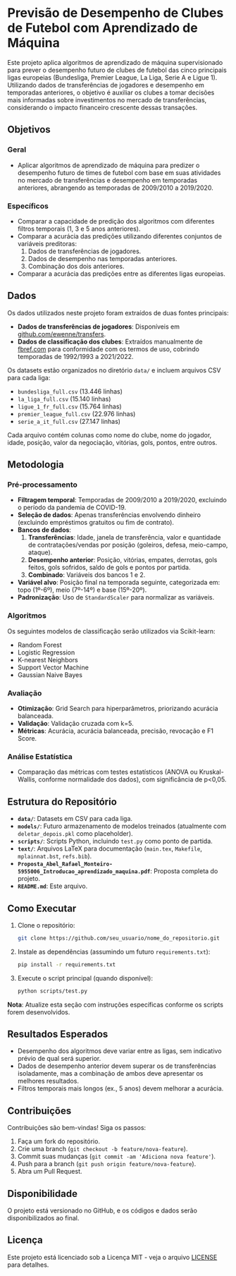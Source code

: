 # Previsão de Desempenho de Clubes de Futebol com Aprendizado de Máquina

Este projeto aplica algoritmos de aprendizado de máquina supervisionado para prever o desempenho futuro de clubes de futebol das cinco principais ligas europeias (Bundesliga, Premier League, La Liga, Serie A e Ligue 1). Utilizando dados de transferências de jogadores e desempenho em temporadas anteriores, o objetivo é auxiliar os clubes a tomar decisões mais informadas sobre investimentos no mercado de transferências, considerando o impacto financeiro crescente dessas transações.

## Objetivos

### Geral
- Aplicar algoritmos de aprendizado de máquina para predizer o desempenho futuro de times de futebol com base em suas atividades no mercado de transferências e desempenho em temporadas anteriores, abrangendo as temporadas de 2009/2010 a 2019/2020.

### Específicos
- Comparar a capacidade de predição dos algoritmos com diferentes filtros temporais (1, 3 e 5 anos anteriores).
- Comparar a acurácia das predições utilizando diferentes conjuntos de variáveis preditoras:
  1. Dados de transferências de jogadores.
  2. Dados de desempenho nas temporadas anteriores.
  3. Combinação dos dois anteriores.
- Comparar a acurácia das predições entre as diferentes ligas europeias.

## Dados
Os dados utilizados neste projeto foram extraídos de duas fontes principais:
- **Dados de transferências de jogadores**: Disponíveis em [github.com/ewenne/transfers](https://github.com/ewenne/transfers).
- **Dados de classificação dos clubes**: Extraídos manualmente de [fbref.com](https://fbref.com) para conformidade com os termos de uso, cobrindo temporadas de 1992/1993 a 2021/2022.

Os datasets estão organizados no diretório `data/` e incluem arquivos CSV para cada liga:
- `bundesliga_full.csv` (13.446 linhas)
- `la_liga_full.csv` (15.140 linhas)
- `ligue_1_fr_full.csv` (15.764 linhas)
- `premier_league_full.csv` (22.976 linhas)
- `serie_a_it_full.csv` (27.147 linhas)

Cada arquivo contém colunas como nome do clube, nome do jogador, idade, posição, valor da negociação, vitórias, gols, pontos, entre outros.

## Metodologia

### Pré-processamento
- **Filtragem temporal**: Temporadas de 2009/2010 a 2019/2020, excluindo o período da pandemia de COVID-19.
- **Seleção de dados**: Apenas transferências envolvendo dinheiro (excluindo empréstimos gratuitos ou fim de contrato).
- **Bancos de dados**:
  1. **Transferências**: Idade, janela de transferência, valor e quantidade de contratações/vendas por posição (goleiros, defesa, meio-campo, ataque).
  2. **Desempenho anterior**: Posição, vitórias, empates, derrotas, gols feitos, gols sofridos, saldo de gols e pontos por partida.
  3. **Combinado**: Variáveis dos bancos 1 e 2.
- **Variável alvo**: Posição final na temporada seguinte, categorizada em: topo (1º-6º), meio (7º-14º) e base (15º-20º).
- **Padronização**: Uso de `StandardScaler` para normalizar as variáveis.

### Algoritmos
Os seguintes modelos de classificação serão utilizados via Scikit-learn:
- Random Forest
- Logistic Regression
- K-nearest Neighbors
- Support Vector Machine
- Gaussian Naive Bayes

### Avaliação
- **Otimização**: Grid Search para hiperparâmetros, priorizando acurácia balanceada.
- **Validação**: Validação cruzada com k=5.
- **Métricas**: Acurácia, acurácia balanceada, precisão, revocação e F1 Score.

### Análise Estatística
- Comparação das métricas com testes estatísticos (ANOVA ou Kruskal-Wallis, conforme normalidade dos dados), com significância de p<0,05.

## Estrutura do Repositório
- **`data/`**: Datasets em CSV para cada liga.
- **`models/`**: Futuro armazenamento de modelos treinados (atualmente com `deletar_depois.pkl` como placeholder).
- **`scripts/`**: Scripts Python, incluindo `test.py` como ponto de partida.
- **`text/`**: Arquivos LaTeX para documentação (`main.tex`, `Makefile`, `mplainnat.bst`, `refs.bib`).
- **`Proposta_Abel_Rafael_Monteiro-5955006_Introducao_aprendizado_maquina.pdf`**: Proposta completa do projeto.
- **`README.md`**: Este arquivo.

## Como Executar
1. Clone o repositório:
   ```bash
   git clone https://github.com/seu_usuario/nome_do_repositorio.git
   ```
2. Instale as dependências (assumindo um futuro `requirements.txt`):
   ```bash
   pip install -r requirements.txt
   ```
3. Execute o script principal (quando disponível):
   ```bash
   python scripts/test.py
   ```

**Nota**: Atualize esta seção com instruções específicas conforme os scripts forem desenvolvidos.

## Resultados Esperados
- Desempenho dos algoritmos deve variar entre as ligas, sem indicativo prévio de qual será superior.
- Dados de desempenho anterior devem superar os de transferências isoladamente, mas a combinação de ambos deve apresentar os melhores resultados.
- Filtros temporais mais longos (ex., 5 anos) devem melhorar a acurácia.

## Contribuições
Contribuições são bem-vindas! Siga os passos:
1. Faça um fork do repositório.
2. Crie uma branch (`git checkout -b feature/nova-feature`).
3. Commit suas mudanças (`git commit -am 'Adiciona nova feature'`).
4. Push para a branch (`git push origin feature/nova-feature`).
5. Abra um Pull Request.

## Disponibilidade
O projeto está versionado no GitHub, e os códigos e dados serão disponibilizados ao final.

## Licença
Este projeto está licenciado sob a Licença MIT - veja o arquivo [LICENSE](LICENSE) para detalhes.
